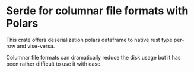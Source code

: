 # Serde for columnar file formats with Polars

This crate offers deserialization polars dataframe to native rust type per-row and vise-versa.

Columnar file formats can dramatically reduce the disk usage but it has been  rather difficult to use it with ease.
